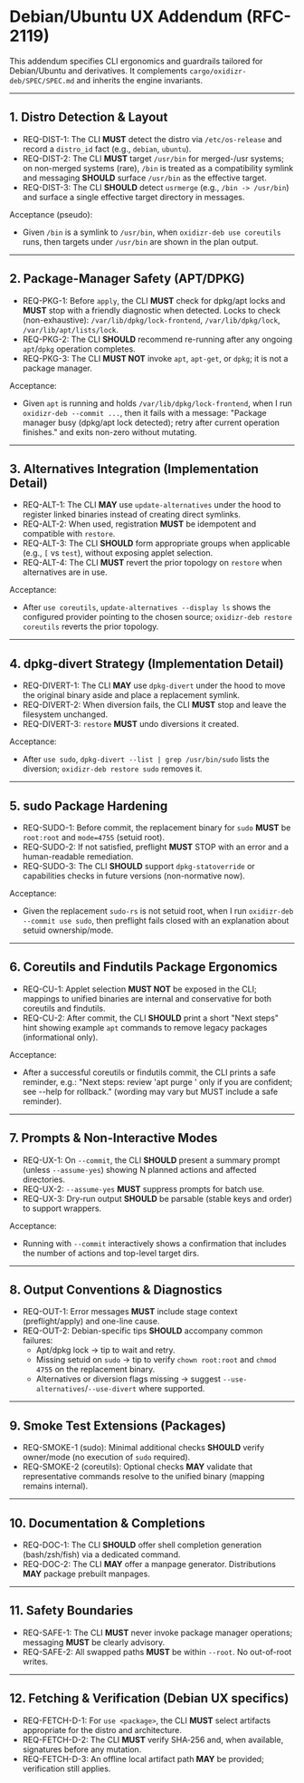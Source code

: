 # Debian/Ubuntu UX Addendum (RFC-2119)

This addendum specifies CLI ergonomics and guardrails tailored for Debian/Ubuntu and derivatives. It complements
`cargo/oxidizr-deb/SPEC/SPEC.md` and inherits the engine invariants.

---

## 1. Distro Detection & Layout

- REQ-DIST-1: The CLI **MUST** detect the distro via `/etc/os-release` and record a `distro_id` fact (e.g., `debian`, `ubuntu`).
- REQ-DIST-2: The CLI **MUST** target `/usr/bin` for merged-/usr systems; on non-merged systems (rare), `/bin` is treated
  as a compatibility symlink and messaging **SHOULD** surface `/usr/bin` as the effective target.
- REQ-DIST-3: The CLI **SHOULD** detect `usrmerge` (e.g., `/bin -> /usr/bin`) and surface a single effective target directory in messages.

Acceptance (pseudo):

- Given `/bin` is a symlink to `/usr/bin`, when `oxidizr-deb use coreutils` runs, then targets under `/usr/bin` are shown in the plan output.

---

## 2. Package-Manager Safety (APT/DPKG)

- REQ-PKG-1: Before `apply`, the CLI **MUST** check for dpkg/apt locks and **MUST** stop with a friendly diagnostic when detected.
  Locks to check (non-exhaustive): `/var/lib/dpkg/lock-frontend`, `/var/lib/dpkg/lock`, `/var/lib/apt/lists/lock`.
- REQ-PKG-2: The CLI **SHOULD** recommend re-running after any ongoing `apt`/`dpkg` operation completes.
- REQ-PKG-3: The CLI **MUST NOT** invoke `apt`, `apt-get`, or `dpkg`; it is not a package manager.

Acceptance:

- Given `apt` is running and holds `/var/lib/dpkg/lock-frontend`, when I run `oxidizr-deb --commit ...`, then it fails with a message: "Package manager busy (dpkg/apt lock detected); retry after current operation finishes." and exits non-zero without mutating.

---

## 3. Alternatives Integration (Implementation Detail)

- REQ-ALT-1: The CLI **MAY** use `update-alternatives` under the hood to register linked binaries instead of creating direct symlinks.
- REQ-ALT-2: When used, registration **MUST** be idempotent and compatible with `restore`.
- REQ-ALT-3: The CLI **SHOULD** form appropriate groups when applicable (e.g., `[` vs `test`), without exposing applet selection.
- REQ-ALT-4: The CLI **MUST** revert the prior topology on `restore` when alternatives are in use.

Acceptance:

- After `use coreutils`, `update-alternatives --display ls` shows the configured provider pointing to the chosen source; `oxidizr-deb restore coreutils` reverts the prior topology.

---

## 4. dpkg-divert Strategy (Implementation Detail)

- REQ-DIVERT-1: The CLI **MAY** use `dpkg-divert` under the hood to move the original binary aside and place a replacement symlink.
- REQ-DIVERT-2: When diversion fails, the CLI **MUST** stop and leave the filesystem unchanged.
- REQ-DIVERT-3: `restore` **MUST** undo diversions it created.

Acceptance:

- After `use sudo`, `dpkg-divert --list | grep /usr/bin/sudo` lists the diversion; `oxidizr-deb restore sudo` removes it.

---

## 5. sudo Package Hardening

- REQ-SUDO-1: Before commit, the replacement binary for `sudo` **MUST** be `root:root` and `mode=4755` (setuid root).
- REQ-SUDO-2: If not satisfied, preflight **MUST** STOP with an error and a human-readable remediation.
- REQ-SUDO-3: The CLI **SHOULD** support `dpkg-statoverride` or capabilities checks in future versions (non-normative now).

Acceptance:

- Given the replacement `sudo-rs` is not setuid root, when I run `oxidizr-deb --commit use sudo`, then preflight fails closed with an explanation about setuid ownership/mode.

---

## 6. Coreutils and Findutils Package Ergonomics

- REQ-CU-1: Applet selection **MUST NOT** be exposed in the CLI; mappings to unified binaries are internal and conservative for both coreutils and findutils.
- REQ-CU-2: After commit, the CLI **SHOULD** print a short "Next steps" hint showing example `apt` commands to remove legacy packages (informational only).

Acceptance:

- After a successful coreutils or findutils commit, the CLI prints a safe reminder, e.g.: "Next steps: review 'apt purge <package>' only if you are confident; see --help for rollback." (wording may vary but MUST include a safe reminder).

---

## 7. Prompts & Non-Interactive Modes

- REQ-UX-1: On `--commit`, the CLI **SHOULD** present a summary prompt (unless `--assume-yes`) showing N planned actions and affected directories.
- REQ-UX-2: `--assume-yes` **MUST** suppress prompts for batch use.
- REQ-UX-3: Dry-run output **SHOULD** be parsable (stable keys and order) to support wrappers.

Acceptance:

- Running with `--commit` interactively shows a confirmation that includes the number of actions and top-level target dirs.

---

## 8. Output Conventions & Diagnostics

- REQ-OUT-1: Error messages **MUST** include stage context (preflight/apply) and one-line cause.
- REQ-OUT-2: Debian-specific tips **SHOULD** accompany common failures:
  - Apt/dpkg lock → tip to wait and retry.
  - Missing setuid on `sudo` → tip to verify `chown root:root` and `chmod 4755` on the replacement binary.
  - Alternatives or diversion flags missing → suggest `--use-alternatives`/`--use-divert` where supported.

---

## 9. Smoke Test Extensions (Packages)

- REQ-SMOKE-1 (sudo): Minimal additional checks **SHOULD** verify owner/mode (no execution of `sudo` required).
- REQ-SMOKE-2 (coreutils): Optional checks **MAY** validate that representative commands resolve to the unified binary (mapping remains internal).

---

## 10. Documentation & Completions

- REQ-DOC-1: The CLI **SHOULD** offer shell completion generation (bash/zsh/fish) via a dedicated command.
- REQ-DOC-2: The CLI **MAY** offer a manpage generator. Distributions **MAY** package prebuilt manpages.

---

## 11. Safety Boundaries

- REQ-SAFE-1: The CLI **MUST** never invoke package manager operations; messaging **MUST** be clearly advisory.
- REQ-SAFE-2: All swapped paths **MUST** be within `--root`. No out-of-root writes.

---

## 12. Fetching & Verification (Debian UX specifics)

- REQ-FETCH-D-1: For `use <package>`, the CLI **MUST** select artifacts appropriate for the distro and architecture.
- REQ-FETCH-D-2: The CLI **MUST** verify SHA‑256 and, when available, signatures before any mutation.
- REQ-FETCH-D-3: An offline local artifact path **MAY** be provided; verification still applies.
